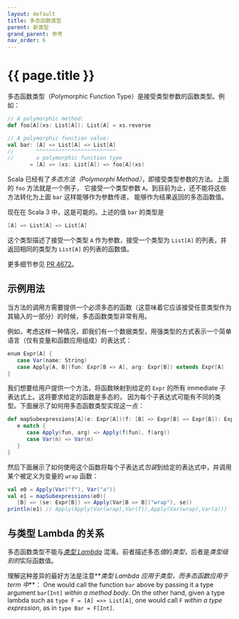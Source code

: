 ```yaml
---
layout: default
title: 多态函数类型
parent: 新类型
grand_parent: 参考
nav_order: 6
---
```


# {{ page.title }}

多态函数类型（Polymorphic Function Type）是接受类型参数的函数类型。例如：

```scala
// A polymorphic method:
def foo[A](xs: List[A]): List[A] = xs.reverse

// A polymorphic function value:
val bar: [A] => List[A] => List[A]
//       ^^^^^^^^^^^^^^^^^^^^^^^^^
//       a polymorphic function type
       = [A] => (xs: List[A]) => foo[A](xs)
```

Scala 已经有了*多态方法（Polymorphi Method）*，即接受类型参数的方法。上面的 `foo` 方法就是一个例子，
它接受一个类型参数 `A`。到目前为止，还不能将这些方法转化为上面 `bar` 这样能够作为参数传递，
能够作为结果返回的多态函数值。

现在在 Scala 3 中，这是可能的。上述的值 `bar` 的类型是

```scala
[A] => List[A] => List[A]
```

这个类型描述了接受一个类型 `A` 作为参数，接受一个类型为 `List[A]` 的列表，并返回相同的类型为 `List[A]` 
的列表的函数值。

更多细节参见 [PR 4672](https://github.com/lampepfl/dotty/pull/4672)。


## 示例用法

当方法的调用方需要提供一个必须多态的函数（这意味着它应该接受任意类型作为其输入的一部分）的时候，多态函数类型非常有用。

例如，考虑这样一种情况，即我们有一个数据类型，用强类型的方式表示一个简单语言（仅有变量和函数应用组成）的表达式：

```scala
enum Expr[A] {
   case Var(name: String)
   case Apply[A, B](fun: Expr[B => A], arg: Expr[B]) extends Expr[A]
}
```

我们想要给用户提供一个方法，将函数映射到给定的 `Expr` 的所有 immediate 子表达式上。这将要求给定的函数是多态的，
因为每个子表达式可能有不同的类型。下面展示了如何用多态函数类型实现这一点：

```scala
def mapSubexpressions[A](e: Expr[A])(f: [B] => Expr[B] => Expr[B]): Expr[A] = {
   e match {
      case Apply(fun, arg) => Apply(f(fun), f(arg))
      case Var(n) => Var(n)
   }
}
```

然后下面展示了如何使用这个函数将每个子表达式*包装*到给定的表达式中，并调用某个被定义为变量的 `wrap` 函数：

```scala
val e0 = Apply(Var("f"), Var("a"))
val e1 = mapSubexpressions(e0)(
   [B] => (se: Expr[B]) => Apply(Var[B => B]("wrap"), se))
println(e1) // Apply(Apply(Var(wrap),Var(f)),Apply(Var(wrap),Var(a)))
```

## 与类型 Lambda 的关系

多态函数类型不能与[*类型 Lambda*](type-lambdas.md) 混淆。前者描述多态*值*的*类型*，后者是*类型级别的*实际函数值。

理解这种差异的最好方法是注意**_类型 Lambda 应用于类型，而多态函数应用于 term 中_**：
One would call the function `bar` above
by passing it a type argument `bar[Int]` _within a method body_.
On the other hand, given a type lambda such as `type F = [A] =>> List[A]`,
one would call `F` _within a type expression_, as in `type Bar = F[Int]`.

